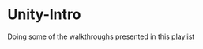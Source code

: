 # Unity-Intro

Doing some of the walkthroughs presented in this [playlist](https://www.youtube.com/playlist?list=PLFt_AvWsXl0fnA91TcmkRyhhixX9CO3Lw)
